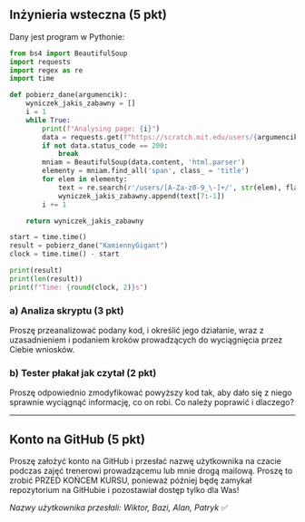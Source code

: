 ## Inżynieria wsteczna (5 pkt)

Dany jest program w Pythonie:
```py
from bs4 import BeautifulSoup
import requests
import regex as re
import time

def pobierz_dane(argumencik):
    wyniczek_jakis_zabawny = []
    i = 1
    while True:
        print(f"Analysing page: {i}")
        data = requests.get(f"https://scratch.mit.edu/users/{argumencik}/followers/?page={i}")
        if not data.status_code == 200:
            break
        mniam = BeautifulSoup(data.content, 'html.parser')
        elementy = mniam.find_all('span', class_ = 'title')
        for elem in elementy:
            text = re.search(r'/users/[A-Za-z0-9_\-]+/', str(elem), flags = re.MULTILINE).group()
            wyniczek_jakis_zabawny.append(text[7:-1])
        i += 1

    return wyniczek_jakis_zabawny

start = time.time()
result = pobierz_dane("KamiennyGigant")
clock = time.time() - start

print(result)
print(len(result))
print(f"Time: {round(clock, 2)}s")
```
### a) Analiza skryptu (3 pkt)
Proszę przeanalizować podany kod, i określić jego działanie, wraz z uzasadnieniem i podaniem kroków prowadzących do wyciągnięcia przez Ciebie wniosków.

### b) Tester płakał jak czytał (2 pkt)
Proszę odpowiednio zmodyfikować powyższy kod tak, aby dało się z niego sprawnie wyciągnąć informację, co on robi. Co należy poprawić i dlaczego?

---
## Konto na GitHub (5 pkt)
Proszę założyć konto na GitHub i przesłać nazwę użytkownika na czacie  podczas zajęć trenerowi prowadzącemu lub mnie drogą mailową. Proszę to zrobić PRZED KOŃCEM KURSU, ponieważ później będę zamykał repozytorium na GitHubie i pozostawiał dostęp tylko dla Was!

*Nazwy użytkownika przesłali: Wiktor, Bazi, Alan, Patryk* ✅